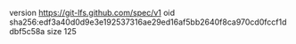 version https://git-lfs.github.com/spec/v1
oid sha256:edf3a40d0d9e3e192537316ae29ed16af5bb2640f8ca970cd0fccf1ddbf5c58a
size 125
